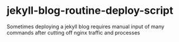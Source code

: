 # jekyll-blog-routine-deploy-script
Sometimes deploying a jekyll blog requires manual input of many commands after cutting off nginx traffic and processes
